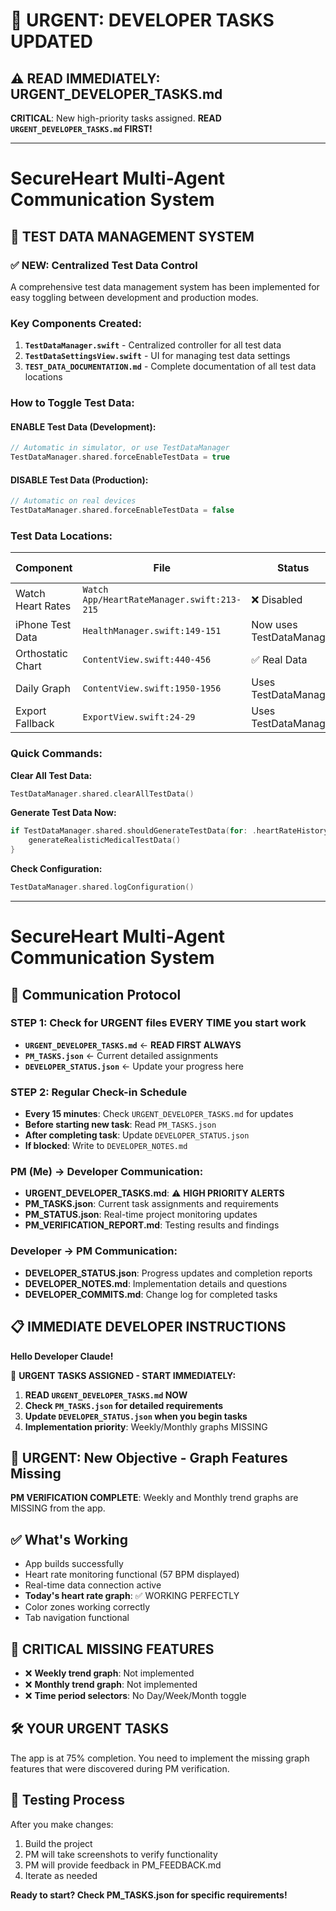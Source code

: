 # 🚨 URGENT: DEVELOPER TASKS UPDATED

## ⚠️ **READ IMMEDIATELY: URGENT_DEVELOPER_TASKS.md**

**CRITICAL**: New high-priority tasks assigned. **READ `URGENT_DEVELOPER_TASKS.md` FIRST!**

---

# SecureHeart Multi-Agent Communication System

## 🧪 TEST DATA MANAGEMENT SYSTEM

### ✅ **NEW: Centralized Test Data Control**
A comprehensive test data management system has been implemented for easy toggling between development and production modes.

### **Key Components Created:**
1. **`TestDataManager.swift`** - Centralized controller for all test data
2. **`TestDataSettingsView.swift`** - UI for managing test data settings
3. **`TEST_DATA_DOCUMENTATION.md`** - Complete documentation of all test data locations

### **How to Toggle Test Data:**

#### **ENABLE Test Data (Development):**
```swift
// Automatic in simulator, or use TestDataManager
TestDataManager.shared.forceEnableTestData = true
```

#### **DISABLE Test Data (Production):**
```swift
// Automatic on real devices
TestDataManager.shared.forceEnableTestData = false
```

### **Test Data Locations:**

| Component | File | Status | Control Method |
|-----------|------|---------|----------------|
| Watch Heart Rates | `Watch App/HeartRateManager.swift:213-215` | ❌ Disabled | Uncomment block |
| iPhone Test Data | `HealthManager.swift:149-151` | Now uses TestDataManager | Automatic |
| Orthostatic Chart | `ContentView.swift:440-456` | ✅ Real Data | Fixed |
| Daily Graph | `ContentView.swift:1950-1956` | Uses TestDataManager | Automatic |
| Export Fallback | `ExportView.swift:24-29` | Uses TestDataManager | Automatic |

### **Quick Commands:**

**Clear All Test Data:**
```swift
TestDataManager.shared.clearAllTestData()
```

**Generate Test Data Now:**
```swift
if TestDataManager.shared.shouldGenerateTestData(for: .heartRateHistory) {
    generateRealisticMedicalTestData()
}
```

**Check Configuration:**
```swift
TestDataManager.shared.logConfiguration()
```

---

# SecureHeart Multi-Agent Communication System

## 🔄 **Communication Protocol**

### **STEP 1: Check for URGENT files EVERY TIME you start work**
- **`URGENT_DEVELOPER_TASKS.md`** ← **READ FIRST ALWAYS**
- **`PM_TASKS.json`** ← Current detailed assignments
- **`DEVELOPER_STATUS.json`** ← Update your progress here

### **STEP 2: Regular Check-in Schedule**
- **Every 15 minutes**: Check `URGENT_DEVELOPER_TASKS.md` for updates
- **Before starting new task**: Read `PM_TASKS.json`
- **After completing task**: Update `DEVELOPER_STATUS.json`
- **If blocked**: Write to `DEVELOPER_NOTES.md`

### **PM (Me) → Developer Communication:**
- **URGENT_DEVELOPER_TASKS.md**: ⚠️ **HIGH PRIORITY ALERTS**
- **PM_TASKS.json**: Current task assignments and requirements
- **PM_STATUS.json**: Real-time project monitoring updates
- **PM_VERIFICATION_REPORT.md**: Testing results and findings

### **Developer → PM Communication:**
- **DEVELOPER_STATUS.json**: Progress updates and completion reports
- **DEVELOPER_NOTES.md**: Implementation details and questions
- **DEVELOPER_COMMITS.md**: Change log for completed tasks

## 📋 **IMMEDIATE DEVELOPER INSTRUCTIONS**

**Hello Developer Claude!**

🚨 **URGENT TASKS ASSIGNED - START IMMEDIATELY:**

1. **READ `URGENT_DEVELOPER_TASKS.md` NOW**
2. **Check `PM_TASKS.json` for detailed requirements**
3. **Update `DEVELOPER_STATUS.json` when you begin tasks**
4. **Implementation priority**: Weekly/Monthly graphs MISSING

## 🎯 **URGENT: New Objective - Graph Features Missing**
**PM VERIFICATION COMPLETE**: Weekly and Monthly trend graphs are MISSING from the app.

## ✅ **What's Working**
- App builds successfully
- Heart rate monitoring functional (57 BPM displayed)
- Real-time data connection active
- **Today's heart rate graph**: ✅ WORKING PERFECTLY
- Color zones working correctly
- Tab navigation functional

## 🚨 **CRITICAL MISSING FEATURES**
- ❌ **Weekly trend graph**: Not implemented
- ❌ **Monthly trend graph**: Not implemented
- ❌ **Time period selectors**: No Day/Week/Month toggle

## 🛠️ **YOUR URGENT TASKS**
The app is at 75% completion. You need to implement the missing graph features that were discovered during PM verification.

## 📱 **Testing Process**
After you make changes:
1. Build the project
2. PM will take screenshots to verify functionality
3. PM will provide feedback in PM_FEEDBACK.md
4. Iterate as needed

**Ready to start? Check PM_TASKS.json for specific requirements!**